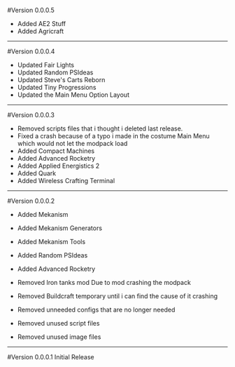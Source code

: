 #Version 0.0.0.5
* Added AE2 Stuff
* Added Agricraft

-------
#Version 0.0.0.4
* Updated Fair Lights
* Updated Random PSIdeas
* Updated Steve's Carts Reborn
* Updated Tiny Progressions
* Updated the Main Menu Option Layout

-------
#Version 0.0.0.3
* Removed scripts files that i thought i deleted last release.
* Fixed a crash because of a typo i made in the costume Main Menu which would not let the modpack load
* Added Compact Machines
* Added Advanced Rocketry
* Added Applied Energistics 2
* Added Quark
* Added Wireless Crafting Terminal
-------
#Version 0.0.0.2
* Added Mekanism
* Added Mekanism Generators
* Added Mekanism Tools
* Added Random PSIdeas
* Added Advanced Rocketry

* Removed Iron tanks mod Due to mod crashing the modpack 
* Removed Buildcraft temporary until i can find the cause of it crashing
* Removed unneeded configs that are no longer needed 
* Removed unused script files
* Removed unused image files
-------
#Version 0.0.0.1
Initial Release